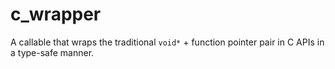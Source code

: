 c_wrapper
=========

A callable that wraps the traditional `void*` + function pointer pair in C APIs
in a type-safe manner.
